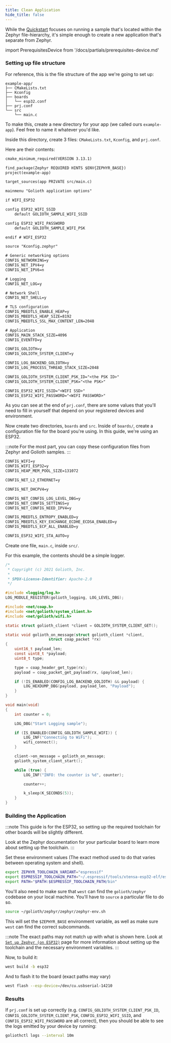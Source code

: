 ```yaml
---
title: Clean Application
hide_title: false
---
```


While the [Quickstart](/getting-started) focuses on running a sample that's located within the Zephyr file-hierarchy,
it's simple enough to create a new application that's separate from Zephyr.


import PrerequisitesDevice from '/docs/partials/prerequisites-device.md'

<PrerequisitesDevice />


### Setting up file structure

For reference, this is the file structure of the app we're going to set up:

```
example-app/
├── CMakeLists.txt
├── Kconfig
├── boards
│   └── esp32.conf
├── prj.conf
└── src
    └── main.c
```

To make this, create a new directory for your app (we called ours `example-app`). Feel free to name it whatever you'd like.

Inside this directory, create 3 files: `CMakeLists.txt`, `Kconfig`, and `prj.conf`.

Here are their contents:

```txt title="CMakeLists.txt"
cmake_minimum_required(VERSION 3.13.1)

find_package(Zephyr REQUIRED HINTS $ENV{ZEPHYR_BASE})
project(example-app)

target_sources(app PRIVATE src/main.c)
```

```txt title="Kconfig"
mainmenu "Golioth application options"

if WIFI_ESP32

config ESP32_WIFI_SSID
	default GOLIOTH_SAMPLE_WIFI_SSID

config ESP32_WIFI_PASSWORD
	default GOLIOTH_SAMPLE_WIFI_PSK

endif # WIFI_ESP32

source "Kconfig.zephyr"
```

```txt title="prj.conf"
# Generic networking options
CONFIG_NETWORKING=y
CONFIG_NET_IPV4=y
CONFIG_NET_IPV6=n

# Logging
CONFIG_NET_LOG=y

# Network Shell
CONFIG_NET_SHELL=y

# TLS configuration
CONFIG_MBEDTLS_ENABLE_HEAP=y
CONFIG_MBEDTLS_HEAP_SIZE=8192
CONFIG_MBEDTLS_SSL_MAX_CONTENT_LEN=2048

# Application
CONFIG_MAIN_STACK_SIZE=4096
CONFIG_EVENTFD=y

CONFIG_GOLIOTH=y
CONFIG_GOLIOTH_SYSTEM_CLIENT=y

CONFIG_LOG_BACKEND_GOLIOTH=y
CONFIG_LOG_PROCESS_THREAD_STACK_SIZE=2048

CONFIG_GOLIOTH_SYSTEM_CLIENT_PSK_ID="<the PSK ID>"
CONFIG_GOLIOTH_SYSTEM_CLIENT_PSK="<the PSK>"

CONFIG_ESP32_WIFI_SSID="<WIFI SSD>"
CONFIG_ESP32_WIFI_PASSWORD="<WIFI PASSWORD>"
```

As you can see at the end of `prj.conf`, there are some values that you'll need to fill in yourself that depend on your registered devices and environment.

Now create two directories, `boards` and `src`. Inside of `boards/`, create a configuration file for the board you're using. In this guide, we're using an ESP32.

:::note
For the most part, you can copy these configuration files from Zephyr and Golioth samples.
:::

```txt title="boards/esp32.conf"
CONFIG_WIFI=y
CONFIG_WIFI_ESP32=y
CONFIG_HEAP_MEM_POOL_SIZE=131072

CONFIG_NET_L2_ETHERNET=y

CONFIG_NET_DHCPV4=y

CONFIG_NET_CONFIG_LOG_LEVEL_DBG=y
CONFIG_NET_CONFIG_SETTINGS=y
CONFIG_NET_CONFIG_NEED_IPV4=y

CONFIG_MBEDTLS_ENTROPY_ENABLED=y
CONFIG_MBEDTLS_KEY_EXCHANGE_ECDHE_ECDSA_ENABLED=y
CONFIG_MBEDTLS_ECP_ALL_ENABLED=y

CONFIG_ESP32_WIFI_STA_AUTO=y
```

Create one file, `main.c`, inside `src/`.

For this example, the contents should be a simple logger.

```c title="src/main.c"
/*
 * Copyright (c) 2021 Golioth, Inc.
 *
 * SPDX-License-Identifier: Apache-2.0
 */

#include <logging/log.h>
LOG_MODULE_REGISTER(golioth_logging, LOG_LEVEL_DBG);

#include <net/coap.h>
#include <net/golioth/system_client.h>
#include <net/golioth/wifi.h>

static struct golioth_client *client = GOLIOTH_SYSTEM_CLIENT_GET();

static void golioth_on_message(struct golioth_client *client,
                   struct coap_packet *rx)
{
    uint16_t payload_len;
    const uint8_t *payload;
    uint8_t type;

    type = coap_header_get_type(rx);
    payload = coap_packet_get_payload(rx, &payload_len);

    if (!IS_ENABLED(CONFIG_LOG_BACKEND_GOLIOTH) && payload) {
        LOG_HEXDUMP_DBG(payload, payload_len, "Payload");
    }
}

void main(void)
{
    int counter = 0;

    LOG_DBG("Start Logging sample");

    if (IS_ENABLED(CONFIG_GOLIOTH_SAMPLE_WIFI)) {
        LOG_INF("Connecting to WiFi");
        wifi_connect();
    }

    client->on_message = golioth_on_message;
    golioth_system_client_start();

    while (true) {
        LOG_INF("INFO: the counter is %d", counter);

        counter++;

        k_sleep(K_SECONDS(5));
    }
}
```

### Building the Application

:::note
This guide is for the ESP32, so setting up the required toolchain for other boards will be slightly different.

Look at the Zephyr documentation for your particular board to learn more about setting up the toolchain.
:::

Set these environment values (The exact method used to do that varies between operating system and shell).

```bash
export ZEPHYR_TOOLCHAIN_VARIANT="espressif"
export ESPRESSIF_TOOLCHAIN_PATH="~/.espressif/tools/xtensa-esp32-elf/esp-2020r3-8.4.0/xtensa-esp32-elf/"
export PATH="$PATH:$ESPRESSIF_TOOLCHAIN_PATH/bin"
```

You'll also need to make sure that `west` can find the `golioth/zephyr` codebase on your local machine. You'll have to `source` a particular file to do so.

```bash
source ~/golioth/zephyr/zephyr/zephyr-env.sh
```

This will set the `$ZEPHYR_BASE` environment variable, as well as make sure `west` can find the correct subcommands.

:::note
The exact paths may not match up with what is shown here. Look at [`Set up Zephyr (on ESP32)`](hardware/esp32/quickstart/set-up-zephyr) page for more information
about setting up the toolchain and the necessary environment variables.
:::

Now, to build it:

```bash
west build -b esp32
```

And to flash it to the board (exact paths may vary)

```bash
west flash --esp-device=/dev/cu.usbserial-14210
```

### Results

If `prj.conf` is set up correctly (e.g. `CONFIG_GOLIOTH_SYSTEM_CLIENT_PSK_ID`, `CONFIG_GOLIOTH_SYSTEM_CLIENT_PSK`, `CONFIG_ESP32_WIFI_SSID`, and `CONFIG_ESP32_WIFI_PASSWORD` are all correct),
then you should be able to see the logs emitted by your device by running:

```bash
goliothctl logs --interval 10m
```
